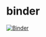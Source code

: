 # binder
[![Binder](https://mybinder.org/badge.svg)](https://mybinder.org/v2/gh/lrjoshi/binder/master?filepath=https%3A%2F%2Fgithub.com%2Flrjoshi%2Fbinder)
